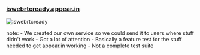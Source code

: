###  [iswebrtcready.appear.in](http://iswebrtcready.appear.in)

![iswebrtcready](https://s3.amazonaws.com/media-p.slid.es/uploads/dagingaa/images/170223/Screen_Shot_2013-11-27_at_22.17.33.png)

note:
    - We created our own service so we could send it to users where stuff didn't work
    - Got a lot of attention
    - Basically a feature test for the stuff needed to get appear.in working
    - Not a complete test suite
